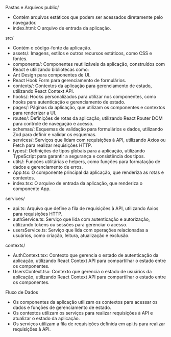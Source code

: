 Pastas e Arquivos
public/
- Contém arquivos estáticos que podem ser acessados diretamente pelo navegador.
- index.html: O arquivo de entrada da aplicação.

src/
- Contém o código-fonte da aplicação.
- assets/: Imagens, estilos e outros recursos estáticos, como CSS e fontes.
- components/: Componentes reutilizáveis da aplicação, construídos com React e utilizando bibliotecas como:
- Ant Design para componentes de UI.
- React Hook Form para gerenciamento de formulários.
- contexts/: Contextos da aplicação para gerenciamento de estado, utilizando React Context API.
- hooks/: Hooks personalizados para utilizar nos componentes, como hooks para autenticação e gerenciamento de estado.
- pages/: Páginas da aplicação, que utilizam os componentes e contextos para renderizar a UI.
- routes/: Definições de rotas da aplicação, utilizando React Router DOM para controle de navegação e acesso.
- schemas/: Esquemas de validação para formulários e dados, utilizando Zod para definir e validar os esquemas.
- services/: Serviços que lidam com requisições à API, utilizando Axios ou Fetch para realizar requisições HTTP.
- types/: Definições de tipos globais para a aplicação, utilizando TypeScript para garantir a segurança e consistência dos tipos.
- utils/: Funções utilitárias e helpers, como funções para formatação de dados e gerenciamento de erros.
- App.tsx: O componente principal da aplicação, que renderiza as rotas e contextos.
- index.tsx: O arquivo de entrada da aplicação, que renderiza o componente App.

services/
- api.ts: Arquivo que define a fila de requisições à API, utilizando Axios  para requisições HTTP.
- authService.ts: Serviço que lida com autenticação e autorização, utilizando tokens ou sessões para gerenciar o acesso.
- usersService.ts: Serviço que lida com operações relacionadas a usuários, como criação, leitura, atualização e exclusão.

contexts/
- AuthContext.tsx: Contexto que gerencia o estado de autenticação da aplicação, utilizando React Context API para compartilhar o estado entre os componentes.
- UsersContext.tsx: Contexto que gerencia o estado de usuários da aplicação, utilizando React Context API para compartilhar o estado entre os componentes.

Fluxo de Dados
- Os componentes da aplicação utilizam os contextos para acessar os dados e funções de gerenciamento de estado.
- Os contextos utilizam os serviços para realizar requisições à API e atualizar o estado da aplicação.
- Os serviços utilizam a fila de requisições definida em api.ts para realizar requisições à API.